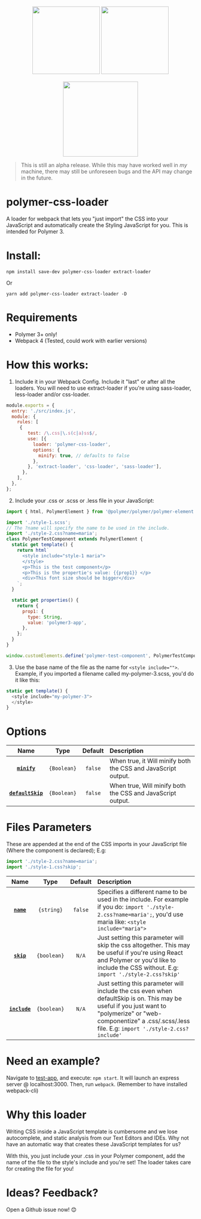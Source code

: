 <div align="center">
  <img width="180" height="180" vspace="20"
    src="https://www.polymer-project.org/images/logos/p-logo.png">
  <img width="180" height="180" vspace="20"
    src="https://cdn.worldvectorlogo.com/logos/css-3.svg">
  <a href="https://github.com/webpack/webpack">
    <img width="200" height="200"
      src="https://webpack.js.org/assets/icon-square-big.svg">
  </a>
</div>

<blockquote>
This is still an alpha release. While this may have worked well in <i>my</i> machine, there may still be unforeseen bugs and the  API may change in the future.
</blockquote>

# polymer-css-loader
A loader for webpack that lets you "just import" the CSS into your JavaScript and automatically create the Styling JavaScript for you. This is intended for Polymer 3.

# Install:
```
npm install save-dev polymer-css-loader extract-loader
```
Or
``` 
yarn add polymer-css-loader extract-loader -D
```


# Requirements
* Polymer 3+ only!
* Webpack 4 (Tested, could work with earlier versions)

# How this works:
1. Include it in your Webpack Config. Include it "last" or after all the loaders. You will need to use extract-loader if you're using sass-loader, less-loader and/or css-loader.

```javascript
module.exports = {
  entry: './src/index.js',
  module: {
    rules: [
     {
        test: /\.css|\.s(c|a)ss$/,
        use: [{
          loader: 'polymer-css-loader',
          options: {
            minify: true, // defaults to false
          },
        }, 'extract-loader', 'css-loader', 'sass-loader'],
      },
    ],
  },
};
```
2. Include your .css or .scss or .less file in your JavaScript:
```javascript
import { html, PolymerElement } from '@polymer/polymer/polymer-element';

import './style-1.scss';
// The ?name will specify the name to be used in the include.
import './style-2.css?name=maria';
class PolymerTestComponent extends PolymerElement {
  static get template() {
    return html`
      <style include="style-1 maria">    
      </style>
      <p>This is the test component</p>
      <p>This is the propertie's value: {{prop1}} </p>
      <div>This font size should be bigger</div>
    `;
  }

  static get properties() {
    return {
      prop1: {
        type: String,
        value: 'polymer3-app',
      },
    };
  }
}

window.customElements.define('polymer-test-component', PolymerTestComponent);
```
3. Use the base name of the file as the name for `<style include="">`.
Example, if you imported a filename called my-polymer-3.scss, you'd do it like this:

```javascript
static get template() {
  <style include="my-polymer-3">
  </style>
}
```

# Options

|Name|Type|Default|Description|
|:--:|:--:|:-----:|:----------|
|**[`minify`](#minify)**|`{Boolean}`|`false`|When true, it Will minify both the CSS and JavaScript output.
|**[`defaultSkip`](#minify)**|`{Boolean}`|`false`|When true, Will minify both the CSS and JavaScript output.

# Files Parameters
These are appended at the end of the CSS imports in your JavaScript file (Where the component is declared);
E.g: 

```javascript
import './style-2.css?name=maria';
import './style-1.css?skip';
```

|Name|Type|Default|Description|
|:--:|:--:|:-----:|:----------|
|**[`name`](#minify)**|`{string}`|`false`|Specifies a different name to be used in the include. For example if you do: `import './style-2.css?name=maria';`, you'd use maria like: `<style include="maria">`
|**[`skip`](#minify)**|`{boolean}`|`N/A`|Just setting this parameter will skip the css altogether. This may be useful if you're using React and Polymer or you'd like to include the CSS without. E.g: `import './style-2.css?skip'`
|**[`include`](#minify)**|`{boolean}`|`N/A`|Just setting this parameter will include the css even when defaultSkip is on. This may be useful if you just want to "polymerize" or "web-componentize" a .css/.scss/.less file. E.g:  `import './style-2.css?include'`

# Need an example? 
Navigate to [test-app](./test-app), and execute: `npm start`. It will launch an express server @ localhost:3000. Then, run `webpack`. (Remember to have installed webpack-cli)


# Why this loader
Writing CSS inside a JavaScript template is cumbersome and we lose autocomplete, and static analysis from our Text Editors and IDEs. Why not have an automatic way that creates these JavaScript templates for us? 

With this, you just include your .css in your Polymer component, add the name of the file to the style's include and you're set! The loader takes care for creating the file for you!

# Ideas? Feedback?
Open a Github issue now! 😊
